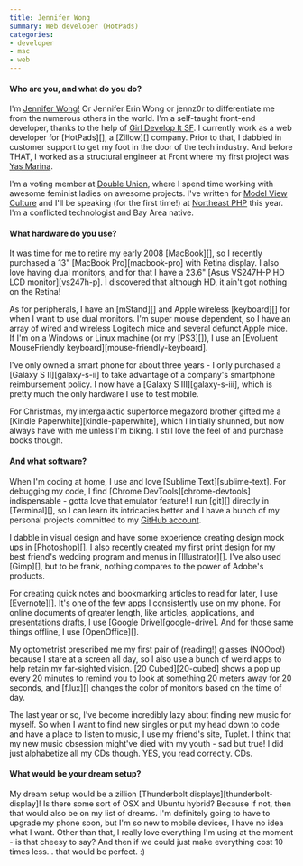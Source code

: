 ```yaml
---
title: Jennifer Wong
summary: Web developer (HotPads)
categories:
- developer
- mac
- web
---
```


#### Who are you, and what do you do?

I'm [Jennifer Wong!](http://mochimachine.org/ "Jennifer's website.") Or Jennifer Erin Wong or jennz0r to differentiate me from the numerous others in the world. I'm a self-taught front-end developer, thanks to the help of [Girl Develop It SF](http://www.meetup.com/Girl-Develop-It-San-Francisco/ "A meetup for girls to learn how to code."). I currently work as a web developer for [HotPads][], a [Zillow][] company. Prior to that, I dabbled in customer support to get my foot in the door of the tech industry. And before THAT, I worked as a structural engineer at Front where my first project was [Yas Marina](http://www.yasmarina.ae "The website for a marina and yacht club in Abu Dhabi.").

I'm a voting member at [Double Union](https://www.doubleunion.org/ "The SF hacker space for women's website."), where I spend time working with awesome feminist ladies on awesome projects. I've written for [Model View Culture](http://modelviewculture.com/ "The MVC magazine site.") and I'll be speaking (for the first time!) at [Northeast PHP](http://www.northeastphp.org/ "The website for the PHP conference.") this year. I'm a conflicted technologist and Bay Area native.

#### What hardware do you use?

It was time for me to retire my early 2008 [MacBook][], so I recently purchased a 13" [MacBook Pro][macbook-pro] with Retina display. I also love having dual monitors, and for that I have a 23.6" [Asus VS247H-P HD LCD monitor][vs247h-p]. I discovered that although HD, it ain't got nothing on the Retina! 

As for peripherals, I have an [mStand][] and Apple wireless [keyboard][] for when I want to use dual monitors. I'm super mouse dependent, so I have an array of wired and wireless Logitech mice and several defunct Apple mice. If I'm on a Windows or Linux machine (or my [PS3][]), I use an [Evoluent MouseFriendly keyboard][mouse-friendly-keyboard].

I've only owned a smart phone for about three years - I only purchased a [Galaxy S II][galaxy-s-ii] to take advantage of a company's smartphone reimbursement policy. I now have a [Galaxy S III][galaxy-s-iii], which is pretty much the only hardware I use to test mobile. 

For Christmas, my intergalactic superforce megazord brother gifted me a [Kindle Paperwhite][kindle-paperwhite], which I initially shunned, but now always have with me unless I'm biking. I still love the feel of and purchase books though. 

#### And what software?

When I'm coding at home, I use and love [Sublime Text][sublime-text]. For debugging my code, I find [Chrome DevTools][chrome-devtools] indispensable - gotta love that emulator feature! I run [git][] directly in [Terminal][], so I can learn its intricacies better and I have a bunch of my personal projects committed to my [GitHub account](https://github.com/jennz0r "Jennifer's GitHub account.").

I dabble in visual design and have some experience creating design mock ups in [Photoshop][]. I also recently created my first print design for my best friend's wedding program and menus in [Illustrator][]. I've also used [Gimp][], but to be frank, nothing compares to the power of Adobe's products.

For creating quick notes and bookmarking articles to read for later, I use [Evernote][]. It's one of the few apps I consistently use on my phone. For online documents of greater length, like articles, applications, and presentations drafts, I use [Google Drive][google-drive]. And for those same things offline, I use [OpenOffice][].

My optometrist prescribed me my first pair of (reading!) glasses (NOOoo!) because I stare at a screen all day, so I also use a bunch of weird apps to help retain my far-sighted vision. [20 Cubed][20-cubed] shows a pop up every 20 minutes to remind you to look at something 20 meters away for 20 seconds, and [f.lux][] changes the color of monitors based on the time of day.

The last year or so, I've become incredibly lazy about finding new music for myself. So when I want to find new singles or put my head down to code and have a place to listen to music, I use my friend's site, Tuplet. I think that my new music obsession might've died with my youth - sad but true! I did just alphabetize all my CDs though. YES, you read correctly. CDs.

#### What would be your dream setup?

My dream setup would be a zillion [Thunderbolt displays][thunderbolt-display]! Is there some sort of OSX and Ubuntu hybrid? Because if not, then that would also be on my list of dreams. I'm definitely going to have to upgrade my phone soon, but I'm so new to mobile devices, I have no idea what I want. Other than that, I really love everything I'm using at the moment - is that cheesy to say? And then if we could just make everything cost 10 times less... that would be perfect. :)